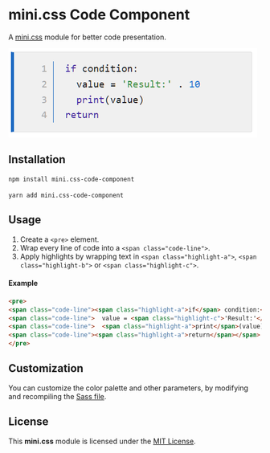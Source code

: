 # mini.css Code Component
A [mini.css](https://minicss.org) module for better code presentation.

![Example](/readme_thumb.png)

## Installation

```
npm install mini.css-code-component

yarn add mini.css-code-component
```

## Usage

1. Create a `<pre>` element.
2. Wrap every line of code into a `<span class="code-line">`.
3. Apply highlights by wrapping text in `<span class="highlight-a">`, `<span class="highlight-b">` or `<span class="highlight-c">`.

#### Example
```html
<pre>
<span class="code-line"><span class="highlight-a">if</span> condition:</span>
<span class="code-line">  value = <span class="highlight-c">'Result:'</span> . <span class="highlight-b">10</span></span>
<span class="code-line">  <span class="highlight-a">print</span>(value)</span>
<span class="code-line"><span class="highlight-a">return</span></span>
</pre>
```

## Customization

You can customize the color palette and other parameters, by modifying and recompiling the [Sass file](https://github.com/Chalarangelo/mini.css-code-component/blob/master/src/components/code_component.scss).

## License

This **mini.css** module is licensed under the [MIT License](https://github.com/Chalarangelo/mini.css-code-component/blob/master/LICENSE).
